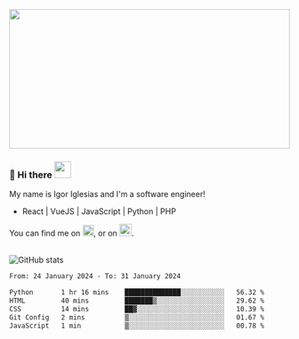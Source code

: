 <img src="https://c.tenor.com/KjVxfRrrncUAAAAd/matrix.gif" width="100%" height="250px">

### 🔭 Hi there <img src="https://raw.githubusercontent.com/MartinHeinz/MartinHeinz/master/wave.gif" width="30px">


My name is Igor Iglesias and I'm a software engineer!
<br>

<ul>
  <li> React | VueJS | JavaScript | Python | PHP </li>
</ul>
You can find me on <a href="https://twitter.com/IgorIglesias5"><img src="https://i.imgur.com/JLLlB5S.png" width="20px"></a>, or on <a href="https://www.linkedin.com/in/igor-iglesias-62478428/"><img src="https://i.imgur.com/PXyIkWx.png" width="22px"></a>.

<br>
<br>

![GitHub stats](https://github-readme-stats.vercel.app/api?username=igoiglesias&show_icons=true&count_private=true&theme=chartreuse-dark&hide_title=true)

<!--START_SECTION:waka-->

```txt
From: 24 January 2024 - To: 31 January 2024

Python       1 hr 16 mins    ██████████████░░░░░░░░░░░   56.32 %
HTML         40 mins         ███████▒░░░░░░░░░░░░░░░░░   29.62 %
CSS          14 mins         ██▓░░░░░░░░░░░░░░░░░░░░░░   10.39 %
Git Config   2 mins          ▒░░░░░░░░░░░░░░░░░░░░░░░░   01.67 %
JavaScript   1 min           ▒░░░░░░░░░░░░░░░░░░░░░░░░   00.78 %
```

<!--END_SECTION:waka-->
